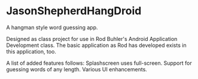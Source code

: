 # JasonShepherdHangDroid
A hangman style word guessing app.

Designed as class project for use in Rod Buhler's Android Application Development class.
The basic application as Rod has developed exists in this application, too.

A list of added features follows:
Splashscreen uses full-screen.
Support for guessing words of any length.
Various UI enhancements.


